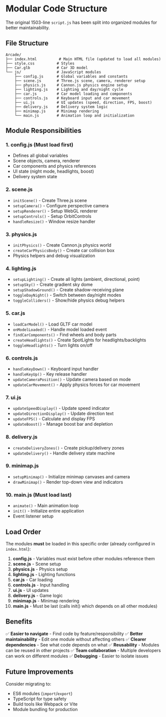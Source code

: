 # Modular Code Structure

The original 1503-line `script.js` has been split into organized modules for better maintainability.

## File Structure

```
Arcade/
├── index.html          # Main HTML file (updated to load all modules)
├── style.css          # Styles
├── Car.glb            # Car 3D model
└── js/                # JavaScript modules
    ├── config.js      # Global variables and constants
    ├── scene.js       # Three.js scene, camera, renderer setup
    ├── physics.js     # Cannon.js physics engine setup
    ├── lighting.js    # Lighting and day/night cycle
    ├── car.js         # Car model loading and components
    ├── controls.js    # Keyboard input and car movement
    ├── ui.js          # UI updates (speed, direction, FPS, boost)
    ├── delivery.js    # Delivery system logic
    ├── minimap.js     # Minimap rendering
    └── main.js        # Animation loop and initialization
```

## Module Responsibilities

### 1. **config.js** (Must load first)
- Defines all global variables
- Scene objects, camera, renderer
- Car components and physics references
- UI state (night mode, headlights, boost)
- Delivery system state

### 2. **scene.js**
- `initScene()` - Create Three.js scene
- `setupCamera()` - Configure perspective camera
- `setupRenderer()` - Setup WebGL renderer
- `setupControls()` - Setup OrbitControls
- `handleResize()` - Window resize handler

### 3. **physics.js**
- `initPhysics()` - Create Cannon.js physics world
- `createCarPhysicsBody()` - Create car collision box
- Physics helpers and debug visualization

### 4. **lighting.js**
- `setupLighting()` - Create all lights (ambient, directional, point)
- `setupSky()` - Create gradient sky dome
- `setupShadowGround()` - Create shadow-receiving plane
- `toggleDayNight()` - Switch between day/night modes
- `toggleColliders()` - Show/hide physics debug helpers

### 5. **car.js**
- `loadCarModel()` - Load GLTF car model
- `onModelLoaded()` - Handle model loaded event
- `findCarComponents()` - Find wheels and body parts
- `createHeadlights()` - Create SpotLights for headlights/backlights
- `toggleHeadlights()` - Turn lights on/off

### 6. **controls.js**
- `handleKeyDown()` - Keyboard input handler
- `handleKeyUp()` - Key release handler
- `updateCameraPosition()` - Update camera based on mode
- `updateCarMovement()` - Apply physics forces for car movement

### 7. **ui.js**
- `updateSpeedDisplay()` - Update speed indicator
- `updateDirectionDisplay()` - Update direction text
- `updateFPS()` - Calculate and display FPS
- `updateBoost()` - Manage boost bar and depletion

### 8. **delivery.js**
- `createDeliveryZones()` - Create pickup/delivery zones
- `updateDelivery()` - Handle delivery state machine

### 9. **minimap.js**
- `setupMinimap()` - Initialize minimap canvases and camera
- `drawMinimap()` - Render top-down view and indicators

### 10. **main.js** (Must load last)
- `animate()` - Main animation loop
- `init()` - Initialize entire application
- Event listener setup

## Load Order

The modules **must** be loaded in this specific order (already configured in `index.html`):

1. **config.js** - Variables must exist before other modules reference them
2. **scene.js** - Scene setup
3. **physics.js** - Physics setup
4. **lighting.js** - Lighting functions
5. **car.js** - Car loading
6. **controls.js** - Input handling
7. **ui.js** - UI updates
8. **delivery.js** - Game logic
9. **minimap.js** - Minimap rendering
10. **main.js** - Must be last (calls init() which depends on all other modules)

## Benefits

✅ **Easier to navigate** - Find code by feature/responsibility
✅ **Better maintainability** - Edit one module without affecting others
✅ **Clearer dependencies** - See what code depends on what
✅ **Reusability** - Modules can be reused in other projects
✅ **Team collaboration** - Multiple developers can work on different modules
✅ **Debugging** - Easier to isolate issues

## Future Improvements

Consider migrating to:
- ES6 modules (`import`/`export`)
- TypeScript for type safety
- Build tools like Webpack or Vite
- Module bundling for production

